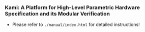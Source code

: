 ### Kami: A Platform for High-Level Parametric Hardware Specification and its Modular Verification

- Please refer to `./manual/index.html` for detailed instructions!
